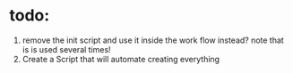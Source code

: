 # todo: 
1. remove the init script and use it inside the work flow instead? note that is is used several times!
2. Create a Script that will automate creating everything